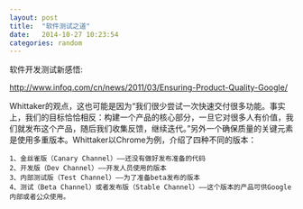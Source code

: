```yaml
---
layout: post
title:  "软件测试之道"
date:   2014-10-27 10:23:54
categories: random
---
```


软件开发测试新感悟:

http://www.infoq.com/cn/news/2011/03/Ensuring-Product-Quality-Google/

Whittaker的观点，这也可能是因为“我们很少尝试一次快速交付很多功能。事实上，我们的目标恰恰相反：构建一个产品的核心部分，一旦它对很多人有价值，我们就发布这个产品，随后我们收集反馈，继续迭代。”另外一个确保质量的关键元素是使用多重版本。Whittaker以Chrome为例，介绍了四种不同的版本：

	1、金丝雀版（Canary Channel）——还没有做好发布准备的代码
	2、开发版（Dev Channel）——开发人员使用的版本
	3、内部测试版（Test Channel）——为了准备beta发布的版本
	4、测试（Beta Channel）或者发布版（Stable Channel）——这个版本的产品可供Google内部或者公众使用。
